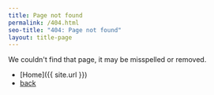 ```yaml
---
title: Page not found
permalink: /404.html
seo-title: "404: Page not found"
layout: title-page
---
```


We couldn't find that page, it may be misspelled or removed.

* [Home]({{ site.url }})
* [back](javascript:history.back())